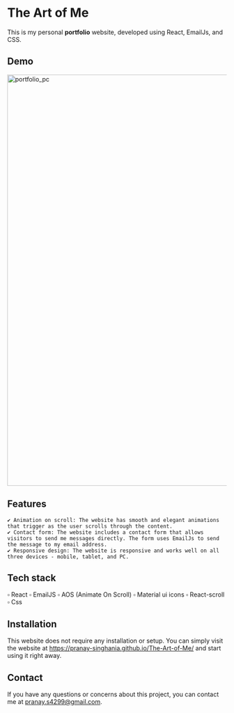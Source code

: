 # The Art of Me

This is my personal **portfolio** website, developed using React, EmailJs, and CSS.

## Demo

<img width="944" alt="portfolio_pc" src="https://user-images.githubusercontent.com/53472824/224500814-e4107ac9-f5a8-4f9a-89a5-e51ca0baba83.png">

## Features

    ✔ Animation on scroll: The website has smooth and elegant animations that trigger as the user scrolls through the content.
    ✔ Contact form: The website includes a contact form that allows visitors to send me messages directly. The form uses EmailJs to send the message to my email address.
    ✔ Responsive design: The website is responsive and works well on all three devices - mobile, tablet, and PC.

## Tech stack

▫ React
▫ EmailJS
▫ AOS (Animate On Scroll)
▫ Material ui icons 
▫ React-scroll
▫ Css

## Installation
This website does not require any installation or setup. You can simply visit the website at https://pranay-singhania.github.io/The-Art-of-Me/ and start using it right away.

## Contact
If you have any questions or concerns about this project, you can contact me at pranay.s4299@gmail.com.
